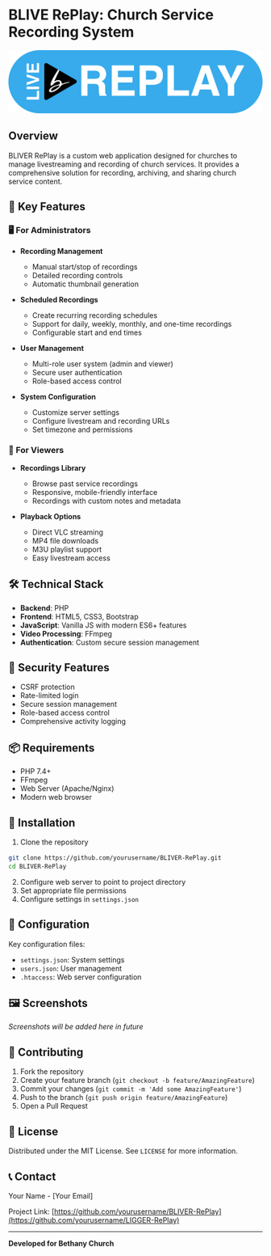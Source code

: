 # BLIVE RePlay: Church Service Recording System

![BLIVER Replay Logo](assets/imgs/Bethany%20Live%20Replay-04.png)

## Overview

BLIVER RePlay is a custom web application designed for churches to manage livestreaming and recording of church services. It provides a comprehensive solution for recording, archiving, and sharing church service content.

## 🌟 Key Features

### 🖥️ For Administrators
- **Recording Management**
  - Manual start/stop of recordings
  - Detailed recording controls
  - Automatic thumbnail generation

- **Scheduled Recordings**
  - Create recurring recording schedules
  - Support for daily, weekly, monthly, and one-time recordings
  - Configurable start and end times

- **User Management**
  - Multi-role user system (admin and viewer)
  - Secure user authentication
  - Role-based access control

- **System Configuration**
  - Customize server settings
  - Configure livestream and recording URLs
  - Set timezone and permissions

### 👥 For Viewers
- **Recordings Library**
  - Browse past service recordings
  - Responsive, mobile-friendly interface
  - Recordings with custom notes and metadata

- **Playback Options**
  - Direct VLC streaming
  - MP4 file downloads
  - M3U playlist support
  - Easy livestream access

## 🛠️ Technical Stack

- **Backend**: PHP
- **Frontend**: HTML5, CSS3, Bootstrap
- **JavaScript**: Vanilla JS with modern ES6+ features
- **Video Processing**: FFmpeg
- **Authentication**: Custom secure session management

## 🔐 Security Features

- CSRF protection
- Rate-limited login
- Secure session management
- Role-based access control
- Comprehensive activity logging

## 📦 Requirements

- PHP 7.4+
- FFmpeg
- Web Server (Apache/Nginx)
- Modern web browser

## 🚀 Installation

1. Clone the repository
```bash
git clone https://github.com/yourusername/BLIVER-RePlay.git
cd BLIVER-RePlay
```

2. Configure web server to point to project directory
3. Set appropriate file permissions
4. Configure settings in `settings.json`

## 📝 Configuration

Key configuration files:
- `settings.json`: System settings
- `users.json`: User management
- `.htaccess`: Web server configuration

## 🖼️ Screenshots

*Screenshots will be added here in future*

## 🤝 Contributing

1. Fork the repository
2. Create your feature branch (`git checkout -b feature/AmazingFeature`)
3. Commit your changes (`git commit -m 'Add some AmazingFeature'`)
4. Push to the branch (`git push origin feature/AmazingFeature`)
5. Open a Pull Request

## 📜 License

Distributed under the MIT License. See `LICENSE` for more information.

## 📞 Contact

Your Name - [Your Email]

Project Link: [https://github.com/yourusername/BLIVER-RePlay](https://github.com/yourusername/LIGGER-RePlay)

---

**Developed for Bethany Church**
